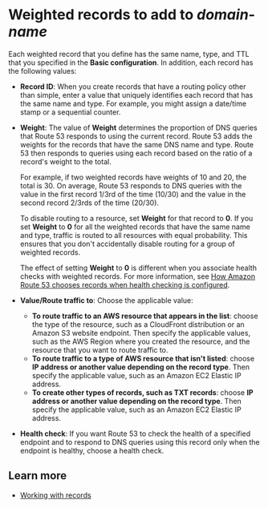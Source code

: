 # Weighted records to add to *domain\-name*<a name="routing-weighted"></a>

Each weighted record that you define has the same name, type, and TTL that you specified in the **Basic configuration**\. In addition, each record has the following values:
+ **Record ID**: When you create records that have a routing policy other than simple, enter a value that uniquely identifies each record that has the same name and type\. For example, you might assign a date/time stamp or a sequential counter\. 
+ **Weight**: The value of **Weight** determines the proportion of DNS queries that Route 53 responds to using the current record\. Route 53 adds the weights for the records that have the same DNS name and type\. Route 53 then responds to queries using each record based on the ratio of a record's weight to the total\.

  For example, if two weighted records have weights of 10 and 20, the total is 30\. On average, Route 53 responds to DNS queries with the value in the first record 1/3rd of the time \(10/30\) and the value in the second record 2/3rds of the time \(20/30\)\. 

  To disable routing to a resource, set **Weight** for that record to **0**\. If you set **Weight** to **0** for all the weighted records that have the same name and type, traffic is routed to all resources with equal probability\. This ensures that you don't accidentally disable routing for a group of weighted records\.

  The effect of setting **Weight** to **0** is different when you associate health checks with weighted records\. For more information, see [How Amazon Route 53 chooses records when health checking is configured](https://docs.aws.amazon.com/Route53/latest/DeveloperGuide/health-checks-how-route-53-chooses-records.html)\.
+ **Value/Route traffic to**: Choose the applicable value:
  + **To route traffic to an AWS resource that appears in the list**: choose the type of the resource, such as a CloudFront distribution or an Amazon S3 website endpoint\. Then specify the applicable values, such as the AWS Region where you created the resource, and the resource that you want to route traffic to\.
  + **To route traffic to a type of AWS resource that isn't listed**: choose **IP address or another value depending on the record type**\. Then specify the applicable value, such as an Amazon EC2 Elastic IP address\.
  + **To create other types of records, such as TXT records**: choose **IP address or another value depending on the record type**\. Then specify the applicable value, such as an Amazon EC2 Elastic IP address\.
+ **Health check**: If you want Route 53 to check the health of a specified endpoint and to respond to DNS queries using this record only when the endpoint is healthy, choose a health check\. 

## Learn more<a name="routing-weighted-learn-more"></a>
+ [Working with records](https://docs.aws.amazon.com/Route53/latest/DeveloperGuide/rrsets-working-with.html)